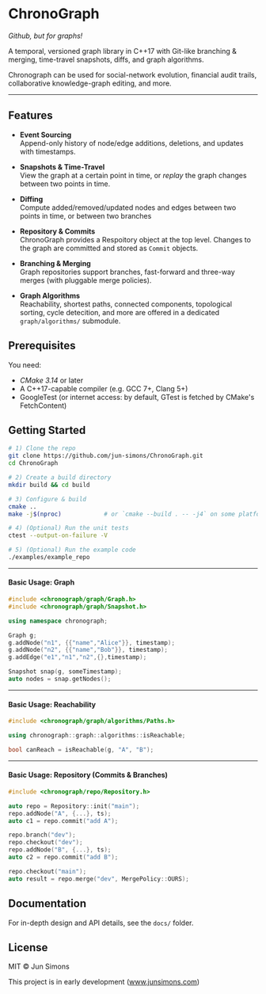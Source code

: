 # ChronoGraph

*Github, but for graphs!*

A temporal, versioned graph library in C++17 with Git-like branching & merging, time-travel snapshots, diffs, and graph algorithms.

Chronograph can be used for social-network evolution, financial audit trails, collaborative knowledge-graph editing, and more.

---

## Features

- **Event Sourcing**  
  Append-only history of node/edge additions, deletions, and updates with timestamps.

- **Snapshots & Time-Travel**  
  View the graph at a certain point in time, or *replay* the graph changes between two points in time.

- **Diffing**  
  Compute added/removed/updated nodes and edges between two points in time, or between two branches

- **Repository & Commits**  
  ChronoGraph provides a Respoitory object at the top level. Changes to the graph are committed and stored as `Commit` objects.

- **Branching & Merging**  
  Graph repositories support branches, fast-forward and three-way merges (with pluggable merge policies).

- **Graph Algorithms**  
  Reachability, shortest paths, connected components, topological sorting, cycle detecition, and more are offered in a dedicated `graph/algorithms/` submodule.

## Prerequisites

You need:
- *CMake 3.14* or later
- A C++17-capable compiler (e.g. GCC 7+, Clang 5+)
- GoogleTest (or internet access: by default, GTest is fetched by CMake's FetchContent)

## Getting Started

```bash
# 1) Clone the repo
git clone https://github.com/jun-simons/ChronoGraph.git
cd ChronoGraph

# 2) Create a build directory
mkdir build && cd build

# 3) Configure & build
cmake ..
make -j$(nproc)            # or `cmake --build . -- -j4` on some platforms

# 4) (Optional) Run the unit tests
ctest --output-on-failure -V

# 5) (Optional) Run the example code
./examples/example_repo
```

---

#### Basic Usage: Graph

```cpp
#include <chronograph/graph/Graph.h>
#include <chronograph/graph/Snapshot.h>

using namespace chronograph;

Graph g;
g.addNode("n1", {{"name","Alice"}}, timestamp);
g.addNode("n2", {{"name","Bob"}}, timestamp);
g.addEdge("e1","n1","n2",{},timestamp);

Snapshot snap(g, someTimestamp);
auto nodes = snap.getNodes();
```

---

#### Basic Usage: Reachability

```cpp
#include <chronograph/graph/algorithms/Paths.h>

using chronograph::graph::algorithms::isReachable;

bool canReach = isReachable(g, "A", "B");
```

---

#### Basic Usage: Repository (Commits & Branches)

```cpp
#include <chronograph/repo/Repository.h>

auto repo = Repository::init("main");
repo.addNode("A", {...}, ts);
auto c1 = repo.commit("add A");

repo.branch("dev");
repo.checkout("dev");
repo.addNode("B", {...}, ts);
auto c2 = repo.commit("add B");

repo.checkout("main");
auto result = repo.merge("dev", MergePolicy::OURS);
```

## Documentation

For in-depth design and API details, see the `docs/` folder.

## License

MIT © Jun Simons


This project is in early development 
(www.junsimons.com)

